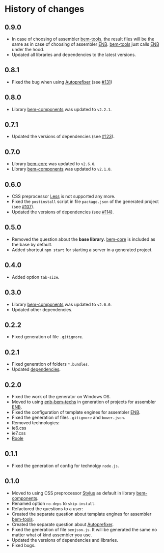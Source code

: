 History of changes
==================

0.9.0
-----

* In case of choosing of assembler [bem-tools](http://bem.info/tools/bem/bem-tools/), the result files will be the same as in case of choosing of assembler [ENB](https://github.com/enb-make/enb). [bem-tools](http://bem.info/tools/bem/bem-tools/) just calls [ENB](https://github.com/enb-make/enb) under the hood.
* Updated all libraries and dependencies to the latest versions.

0.8.1
-----

* Fixed the bug when using [Autoprefixer](https://github.com/postcss/autoprefixer) (see [#131])

0.8.0
-----

* Library [bem-components](http://bem.info/libs/bem-components/) was updated to `v2.2.1`.

0.7.1
-----

* Updated the versions of dependencies (see [#123]).

0.7.0
-----

* Library [bem-core](http://bem.info/libs/bem-core/) was updated to `v2.6.0`.
* Library [bem-components](http://bem.info/libs/bem-components/) was updated to `v2.1.0`.

0.6.0
-----

* CSS preprocessor [Less](https://github.com/less/less.js) is not supported any more.
* Fixed the `postinstall` script in file `package.json` of the generated project (see [#107]).
* Updated the versions of dependencies (see [#114]).

0.5.0
-----

* Removed the question about the **base library**. [bem-core](http://bem.info/libs/bem-core/current/) is included as the base by default.
* Added shortcut `npm start` for starting a server in a generated project.

0.4.0
-----

* Added option `tab-size`.

0.3.0
-----

* Library [bem-components](http://bem.info/libs/bem-components/current/) was updated to `v2.0.0`.
* Updated other dependencies.

0.2.2
-----

* Fixed generation of file `.gitignore`.

0.2.1
-----

* Fixed generation of folders `*.bundles`.
* Updated [dependencies](https://github.com/bem/generator-bem-stub/commit/7113c13541c36ed510f259a5767747c12ef85624).

0.2.0
-----

* Fixed the work of the generator on Windows OS.
* Moved to using [enb-bem-techs](http://ru.bem.info/tools/bem/enb-bem-techs/) in generation of projects for assembler [ENB](https://github.com/enb-make/enb).
* Fixed the configuration of template engines for assembler [ENB](https://github.com/enb-make/enb).
* Fixed the generation of files `.gitignore` and `bower.json`.
* Removed technologies:
 * ie6.css
 * ie7.css
 * [Roole](https://github.com/curvedmark/roole)

0.1.1
-----

* Fixed the generation of config for technolgy `node.js`.

0.1.0
-----

* Moved to using CSS preprocessor [Stylus](https://github.com/LearnBoost/stylus) as default in library [bem-components](http://bem.info/libs/bem-components/current/).
* Renamed option `no-deps` to `skip-install`.
* Refactored the questions to a user:
 * Created the separate question about template engines for assembler [bem-tools](http://bem.info/tools/bem/bem-tools/).
 * Created the separate question about [Autoprefixer](https://github.com/postcss/autoprefixer).
* Fixed the generation of file `bemjson.js`. It will be generated the same no matter what of kind assembler you use.
* Updated the versions of dependencies and libraries.
* Fixed bugs.

[#131]: https://github.com/bem/generator-bem-stub/issues/131
[#107]: https://github.com/bem/generator-bem-stub/issues/107
[#114]: https://github.com/bem/generator-bem-stub/pull/114/files
[#123]: https://github.com/bem/generator-bem-stub/pull/123/files
